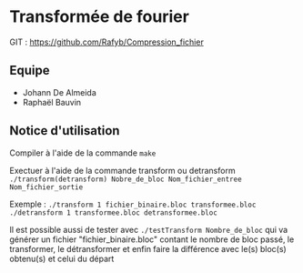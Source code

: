 # Transformée de fourier

GIT : https://github.com/Rafyb/Compression_fichier

## Equipe

- Johann De Almeida
- Raphaël Bauvin

## Notice d'utilisation

Compiler à l'aide de la commande `make`

Exectuer à l'aide de la commande transform ou detransform
`./transform(detransform) Nobre_de_bloc Nom_fichier_entree Nom_fichier_sortie`

Exemple :
`./transform 1 fichier_binaire.bloc transformee.bloc`
`./detransform 1 transformee.bloc detransformee.bloc`

Il est possible aussi de tester avec `./testTransform Nombre_de_bloc` qui va générer un fichier "fichier_binaire.bloc" contant le nombre de bloc passé, le transformer, le détransformer et enfin faire la différence avec le(s) bloc(s) obtenu(s) et celui du départ
